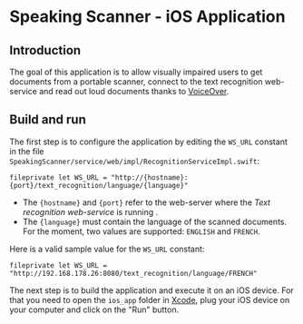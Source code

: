 # Speaking Scanner - iOS Application

## Introduction
The goal of this application is to allow visually impaired users to get documents from a portable scanner,
connect to the text recognition web-service and read out loud documents thanks to 
[VoiceOver](https://en.wikipedia.org/wiki/VoiceOver).

## Build and run
The first step is to configure the application by editing the `WS_URL` constant in the file
`SpeakingScanner/service/web/impl/RecognitionServiceImpl.swift`:

    fileprivate let WS_URL = "http://{hostname}:{port}/text_recognition/language/{language}"

* The `{hostname}` and `{port}` refer to the web-server where the *Text recognition web-service* is running .
* The `{language}` must contain the language of the scanned documents.
  For the moment, two values are supported: `ENGLISH` and `FRENCH`.

Here is a valid sample value for the `WS_URL` constant:

    fileprivate let WS_URL = "http://192.168.178.26:8080/text_recognition/language/FRENCH"

The next step is to build the application and execute it on an iOS device. For that you need to open
the `ios_app` folder in [Xcode](https://developer.apple.com/xcode/), plug your iOS device on your computer
and click on the "Run" button.

